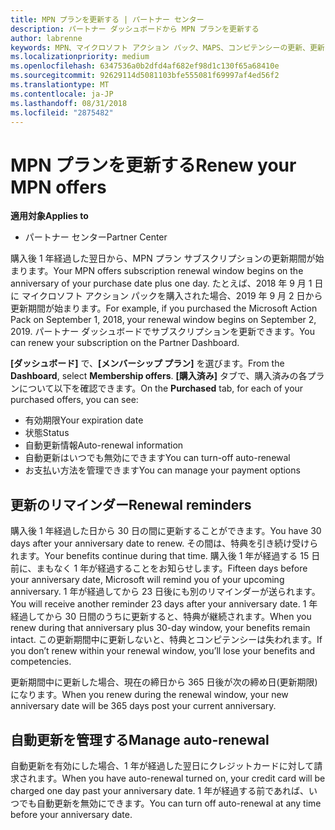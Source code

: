```yaml
---
title: MPN プランを更新する | パートナー センター
description: パートナー ダッシュボードから MPN プランを更新する
author: labrenne
keywords: MPN、マイクロソフト アクション パック、MAPS、コンピテンシーの更新、更新日
ms.localizationpriority: medium
ms.openlocfilehash: 6347536a0b2dfd4af682ef98d1c130f65a68410e
ms.sourcegitcommit: 92629114d5081103bfe555081f69997af4ed56f2
ms.translationtype: MT
ms.contentlocale: ja-JP
ms.lasthandoff: 08/31/2018
ms.locfileid: "2875482"
---
```

# <a name="renew-your-mpn-offers"></a><span data-ttu-id="6b3cc-104">MPN プランを更新する</span><span class="sxs-lookup"><span data-stu-id="6b3cc-104">Renew your MPN offers</span></span>

**<span data-ttu-id="6b3cc-105">適用対象</span><span class="sxs-lookup"><span data-stu-id="6b3cc-105">Applies to</span></span>**

- <span data-ttu-id="6b3cc-106">パートナー センター</span><span class="sxs-lookup"><span data-stu-id="6b3cc-106">Partner Center</span></span>

<span data-ttu-id="6b3cc-107">購入後 1 年経過した翌日から、MPN プラン サブスクリプションの更新期間が始まります。</span><span class="sxs-lookup"><span data-stu-id="6b3cc-107">Your MPN offers subscription renewal window begins on the anniversary of your purchase date plus one day.</span></span> <span data-ttu-id="6b3cc-108">たとえば、2018 年 9 月 1 日に マイクロソフト アクション パックを購入された場合、2019 年 9 月 2 日から更新期間が始まります。</span><span class="sxs-lookup"><span data-stu-id="6b3cc-108">For example, if you purchased the Microsoft Action Pack on September 1, 2018, your renewal window begins on September 2, 2019.</span></span> <span data-ttu-id="6b3cc-109">パートナー ダッシュボードでサブスクリプションを更新できます。</span><span class="sxs-lookup"><span data-stu-id="6b3cc-109">You can renew your subscription on the Partner Dashboard.</span></span>

<span data-ttu-id="6b3cc-110">**[ダッシュボード]** で、**[メンバーシップ プラン]** を選びます。</span><span class="sxs-lookup"><span data-stu-id="6b3cc-110">From the **Dashboard**, select **Membership offers**.</span></span>
<span data-ttu-id="6b3cc-111">**[購入済み]** タブで、購入済みの各プランについて以下を確認できます。</span><span class="sxs-lookup"><span data-stu-id="6b3cc-111">On the **Purchased** tab, for each of your purchased offers, you can see:</span></span>

- <span data-ttu-id="6b3cc-112">有効期限</span><span class="sxs-lookup"><span data-stu-id="6b3cc-112">Your expiration date</span></span>
- <span data-ttu-id="6b3cc-113">状態</span><span class="sxs-lookup"><span data-stu-id="6b3cc-113">Status</span></span>
- <span data-ttu-id="6b3cc-114">自動更新情報</span><span class="sxs-lookup"><span data-stu-id="6b3cc-114">Auto-renewal information</span></span>
- <span data-ttu-id="6b3cc-115">自動更新はいつでも無効にできます</span><span class="sxs-lookup"><span data-stu-id="6b3cc-115">You can turn-off auto-renewal</span></span>
- <span data-ttu-id="6b3cc-116">お支払い方法を管理できます</span><span class="sxs-lookup"><span data-stu-id="6b3cc-116">You can manage your payment options</span></span>

## <a name="renewal-reminders"></a><span data-ttu-id="6b3cc-117">更新のリマインダー</span><span class="sxs-lookup"><span data-stu-id="6b3cc-117">Renewal reminders</span></span>

<span data-ttu-id="6b3cc-118">購入後 1 年経過した日から 30 日の間に更新することができます。</span><span class="sxs-lookup"><span data-stu-id="6b3cc-118">You have 30 days after your anniversary date to renew.</span></span> <span data-ttu-id="6b3cc-119">その間は、特典を引き続け受けられます。</span><span class="sxs-lookup"><span data-stu-id="6b3cc-119">Your benefits continue during that time.</span></span> <span data-ttu-id="6b3cc-120">購入後 1 年が経過する 15 日前に、まもなく 1 年が経過することをお知らせします。</span><span class="sxs-lookup"><span data-stu-id="6b3cc-120">Fifteen days before your anniversary date, Microsoft will remind you of your upcoming anniversary.</span></span> <span data-ttu-id="6b3cc-121">1 年が経過してから 23 日後にも別のリマインダーが送られます。</span><span class="sxs-lookup"><span data-stu-id="6b3cc-121">You will receive another reminder 23 days after your anniversary date.</span></span> <span data-ttu-id="6b3cc-122">1 年経過してから 30 日間のうちに更新すると、特典が継続されます。</span><span class="sxs-lookup"><span data-stu-id="6b3cc-122">When you renew during that anniversary plus 30-day window, your benefits remain intact.</span></span> <span data-ttu-id="6b3cc-123">この更新期間中に更新しないと、特典とコンピテンシーは失われます。</span><span class="sxs-lookup"><span data-stu-id="6b3cc-123">If you don’t renew within your renewal window, you’ll lose your benefits and competencies.</span></span>

<span data-ttu-id="6b3cc-124">更新期間中に更新した場合、現在の締日から 365 日後が次の締め日(更新期限) になります。</span><span class="sxs-lookup"><span data-stu-id="6b3cc-124">When you renew during the renewal window, your new anniversary date will be 365 days post your current anniversary.</span></span>

## <a name="manage-auto-renewal"></a><span data-ttu-id="6b3cc-125">自動更新を管理する</span><span class="sxs-lookup"><span data-stu-id="6b3cc-125">Manage auto-renewal</span></span>

<span data-ttu-id="6b3cc-126">自動更新を有効にした場合、1 年が経過した翌日にクレジットカードに対して請求されます。</span><span class="sxs-lookup"><span data-stu-id="6b3cc-126">When you have auto-renewal turned on, your credit card will be charged one day past your anniversary date.</span></span> <span data-ttu-id="6b3cc-127">1 年が経過する前であれば、いつでも自動更新を無効にできます。</span><span class="sxs-lookup"><span data-stu-id="6b3cc-127">You can turn off auto-renewal at any time before your anniversary date.</span></span>